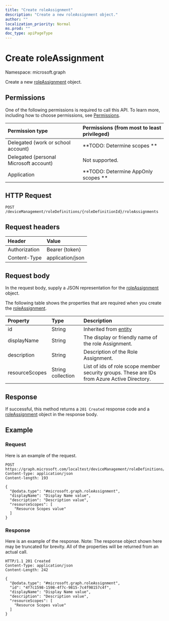 ```yaml
---
title: "Create roleAssignment"
description: "Create a new roleAssignment object."
author: ""
localization_priority: Normal
ms.prod: ""
doc_type: apiPageType
---
```


# Create roleAssignment

Namespace: microsoft.graph

Create a new [roleAssignment](../resources/roleassignment.md) object.

## Permissions
One of the following permissions is required to call this API. To learn more, including how to choose permissions, see [Permissions](/concepts/permissions-reference.md).

|Permission type|Permissions (from most to least privileged)|
|:---|:---|
|Delegated (work or school account)|**TODO: Determine scopes **|
|Delegated (personal Microsoft account)|Not supported.|
|Application|**TODO: Determine AppOnly scopes **|

## HTTP Request
<!-- {
  "blockType": "ignored"
}
-->
``` http
POST /deviceManagement/roleDefinitions/{roleDefinitionId}/roleAssignments
```

## Request headers
|Header|Value|
|:---|:---|
|Authorization|Bearer {token}|
|Content-Type|application/json|

## Request body
In the request body, supply a JSON representation for the [roleAssignment](../resources/roleassignment.md) object.

The following table shows the properties that are required when you create the [roleAssignment](../resources/roleassignment.md).

|Property|Type|Description|
|:---|:---|:---|
|id|String| Inherited from [entity](../resources/entity.md)|
|displayName|String|The display or friendly name of the role Assignment.|
|description|String|Description of the Role Assignment.|
|resourceScopes|String collection|List of ids of role scope member security groups.  These are IDs from Azure Active Directory.|



## Response
If successful, this method returns a `201 Created` response code and a [roleAssignment](../resources/roleassignment.md) object in the response body.

## Example

### Request
Here is an example of the request.
<!-- {
  "blockType": "request",
  "name": "create_roleassignment_from_"
}
-->
``` http
POST https://graph.microsoft.com/localtest/deviceManagement/roleDefinitions/{roleDefinitionId}/roleAssignments
Content-type: application/json
Content-length: 193

{
  "@odata.type": "#microsoft.graph.roleAssignment",
  "displayName": "Display Name value",
  "description": "Description value",
  "resourceScopes": [
    "Resource Scopes value"
  ]
}
```

### Response
Here is an example of the response. Note: The response object shown here may be truncated for brevity. All of the properties will be returned from an actual call.
<!-- {
  "blockType": "response",
  "truncated": true,
  "@odata.type": "microsoft.graph.roleassignment"
}
-->
``` http
HTTP/1.1 201 Created
Content-Type: application/json
Content-Length: 242

{
  "@odata.type": "#microsoft.graph.roleAssignment",
  "id": "4f7c1598-1598-4f7c-9815-7c4f98157c4f",
  "displayName": "Display Name value",
  "description": "Description value",
  "resourceScopes": [
    "Resource Scopes value"
  ]
}
```

